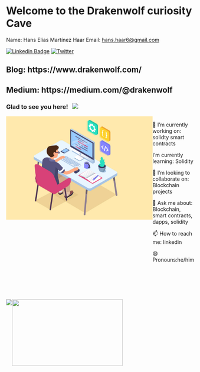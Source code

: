 <h1>Welcome to the Drakenwolf curiosity Cave</h1>

Name: Hans Elías Martínez Haar
Email: hans.haar6@gmail.com

[![Linkedin Badge](https://img.shields.io/badge/-LinkedIn-0e76a8?style=flat-square&logo=Linkedin&logoColor=white)](https://www.linkedin.com/in/hans-haar/)
[![Twitter](https://img.shields.io/twitter/url/https/twitter.com/cloudposse.svg?style=social&label=Follow%20%40cloudposse)](https://twitter.com/DrakenwolfDev)


<h2>Blog: https://www.drakenwolf.com/</h2>
<h2>Medium: https://medium.com/@drakenwolf </h2>

### Glad to see you here! &nbsp; ![](https://visitor-badge.glitch.me/badge?page_id=Drakenwolf.Drakenwolf)
<div style="display: flex; flex-direction: row;">    
    <img height="280em" align="right" src="./assets/images/dev.jpg"/>
    <div style="">
        <p>🔭 I’m currently working on: solidty smart contracts </p>
        <p>I’m currently learning:  Solidity</p>
        <p>👯 I’m looking to collaborate on: Blockchain projects</p>
        <p>💬 Ask me about:  Blockchain, smart contracts, dapps, solidity </p>
        <p>📫 How to reach me:  linkedin </p>
        <p>😄 Pronouns:he/him</p>
    </div>

</div>
</br>
</br>
</br>
</br>
</br>

<div style="display:flex; flex-directions:row;">
    <img height="180em"  src="https://github-readme-stats.vercel.app/api?username=Drakenwolf&show_icons=true&theme=prussian&hide_border=true&&count_private=true&include_all_commits=true" />
<img height="180em" width="300em" src="https://github-readme-stats.vercel.app/api/top-langs/?username=Drakenwolf&langs_count=8&theme=prussian"/>
</div>

